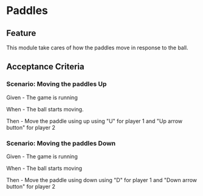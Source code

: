 
# Paddles

## Feature

This module take cares of how the paddles move in response to the ball.

## Acceptance Criteria

### Scenario: Moving the paddles Up

 Given - The game is running

 When - The ball starts moving.

 Then - Move the paddle using up using "U" for player 1
        and "Up arrow button" for player 2

### Scenario: Moving the paddles Down

 Given - The game is running

 When - The ball starts moving

 Then - Move the paddle using down using "D" for player 1
        and "Down arrow button" for player 2
